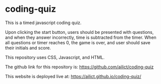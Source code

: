 # coding-quiz
This is a timed javascript coding quiz. 

Upon clicking the start button, users should be presented with questions, and when they answer incorrectly, time is subtracted from the timer. When all questions or timer reaches 0, the game is over, and user should save their initials and score. 

This repository uses CSS, Javascript, and HTML. 

The github link for this repository is: https://github.com/ailict/coding-quiz

This website is deployed live at: https://ailict.github.io/coding-quiz/

